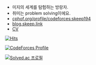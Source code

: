 - 미지의 세계를 탐험하는 방랑자.
- 취미는 problem solving이에요.
- [cphof.org/profile/codeforces:skeep194](https://cphof.org/profile/codeforces:skeep194)
- [blog.skeep.link](https://blog.skeep.link)
- [CV](https://childish-fireplace-4d1.notion.site/CV-2b2eaa18c310454c8e909aa3666812ff)

[![Hits](https://hits.seeyoufarm.com/api/count/incr/badge.svg?url=https%3A%2F%2Fgithub.com%2Fskeep194&count_bg=%2379C83D&title_bg=%23555555&icon=&icon_color=%23E7E7E7&title=hits&edge_flat=false)](https://hits.seeyoufarm.com)

[![CodeForces Profile](https://cf.leed.at?id=skeep194)](https://codeforces.com/profile/skeep194)

[![Solved.ac
프로필](http://mazassumnida.wtf/api/v2/generate_badge?boj=skeep194)](https://solved.ac/skeep194)
